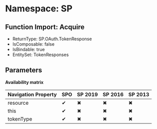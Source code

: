 # Namespace: SP

## Function Import: Acquire

- ReturnType: SP.OAuth.TokenResponse
- IsComposable: false
- IsBindable: true
- EntitySet: TokenResponses

## Parameters

**Availability matrix**

Navigation Property | SPO | SP 2019 | SP 2016 | SP 2013
----------|-----|---------|---------|--------
resource | ✔ | ✖ | ✖ | ✖
this | ✔ | ✖ | ✖ | ✖
tokenType | ✔ | ✖ | ✖ | ✖
